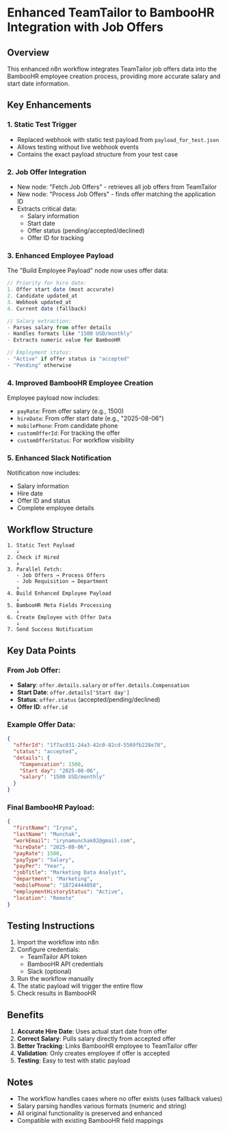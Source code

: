 # Enhanced TeamTailor to BambooHR Integration with Job Offers

## Overview
This enhanced n8n workflow integrates TeamTailor job offers data into the BambooHR employee creation process, providing more accurate salary and start date information.

## Key Enhancements

### 1. **Static Test Trigger**
- Replaced webhook with static test payload from `payload_for_test.json`
- Allows testing without live webhook events
- Contains the exact payload structure from your test case

### 2. **Job Offer Integration**
- New node: "Fetch Job Offers" - retrieves all job offers from TeamTailor
- New node: "Process Job Offers" - finds offer matching the application ID
- Extracts critical data:
  - Salary information
  - Start date
  - Offer status (pending/accepted/declined)
  - Offer ID for tracking

### 3. **Enhanced Employee Payload**
The "Build Employee Payload" node now uses offer data:

```javascript
// Priority for hire date:
1. Offer start date (most accurate)
2. Candidate updated_at
3. Webhook updated_at
4. Current date (fallback)

// Salary extraction:
- Parses salary from offer details
- Handles formats like "1500 USD/monthly"
- Extracts numeric value for BambooHR

// Employment status:
- "Active" if offer status is "accepted"
- "Pending" otherwise
```

### 4. **Improved BambooHR Employee Creation**
Employee payload now includes:
- `payRate`: From offer salary (e.g., 1500)
- `hireDate`: From offer start date (e.g., "2025-08-06")
- `mobilePhone`: From candidate phone
- `customOfferId`: For tracking the offer
- `customOfferStatus`: For workflow visibility

### 5. **Enhanced Slack Notification**
Notification now includes:
- Salary information
- Hire date
- Offer ID and status
- Complete employee details

## Workflow Structure

```
1. Static Test Payload
   ↓
2. Check if Hired
   ↓
3. Parallel Fetch:
   - Job Offers → Process Offers
   - Job Requisition → Department
   ↓
4. Build Enhanced Employee Payload
   ↓
5. BambooHR Meta Fields Processing
   ↓
6. Create Employee with Offer Data
   ↓
7. Send Success Notification
```

## Key Data Points

### From Job Offer:
- **Salary**: `offer.details.salary` or `offer.details.Compensation`
- **Start Date**: `offer.details['Start day']`
- **Status**: `offer.status` (accepted/pending/declined)
- **Offer ID**: `offer.id`

### Example Offer Data:
```json
{
  "offerId": "1f7ac031-24a3-42c0-82cd-5569fb228e78",
  "status": "accepted",
  "details": {
    "Compensation": 1500,
    "Start day": "2025-08-06",
    "salary": "1500 USD/monthly"
  }
}
```

### Final BambooHR Payload:
```json
{
  "firstName": "Iryna",
  "lastName": "Munchak",
  "workEmail": "irynamunchak02@gmail.com",
  "hireDate": "2025-08-06",
  "payRate": 1500,
  "payType": "Salary",
  "payPer": "Year",
  "jobTitle": "Marketing Data Analyst",
  "department": "Marketing",
  "mobilePhone": "18724444058",
  "employmentHistoryStatus": "Active",
  "location": "Remote"
}
```

## Testing Instructions

1. Import the workflow into n8n
2. Configure credentials:
   - TeamTailor API token
   - BambooHR API credentials
   - Slack (optional)
3. Run the workflow manually
4. The static payload will trigger the entire flow
5. Check results in BambooHR

## Benefits

1. **Accurate Hire Date**: Uses actual start date from offer
2. **Correct Salary**: Pulls salary directly from accepted offer
3. **Better Tracking**: Links BambooHR employee to TeamTailor offer
4. **Validation**: Only creates employee if offer is accepted
5. **Testing**: Easy to test with static payload

## Notes

- The workflow handles cases where no offer exists (uses fallback values)
- Salary parsing handles various formats (numeric and string)
- All original functionality is preserved and enhanced
- Compatible with existing BambooHR field mappings